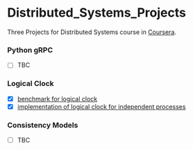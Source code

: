 # Distributed_Systems_Projects
Three Projects for Distributed Systems course in [Coursera](https://www.coursera.org/).



### Python gRPC
- [ ] TBC 

### Logical Clock 
- [x] [benchmark for logical clock](lamportBenchmark) 
- [x] [implementation of logical clock for independent processes](lamportClocks)

### Consistency Models 
- [ ] TBC 
     
 


